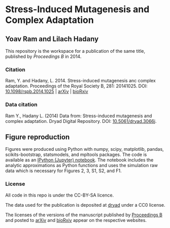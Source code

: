 # Stress-Induced Mutagenesis and Complex Adaptation
## Yoav Ram and Lilach Hadany

This repository is the workspace for a publication of the same title, published by _Proceedings B_ in 2014.

### Citation

Ram, Y. and Hadany, L. 2014. Stress-induced mutagenesis anc complex adaptation. Proceedings of the Royal Society B, 281: 20141025. DOI: [10.1098/rspb.2014.1025](http://prsb2014.yoavram.com) | [arXiv](http://arxiv.org/abs/1407.3548) | [bioRxiv](http://dx.doi.org/10.1101/007096)

### Data citation

Ram Y., Hadany L. (2014) Data from: Stress-induced mutagenesis and complex adaptation. Dryad Digital Repository. DOI: [10.5061/dryad.3066j](http://dx.doi.org/10.5061/dryad.3066j).

## Figure reproduction

Figures were produced using Python with numpy, scipy, matplotlib, pandas, scikits-bootstrap, statsmodels, and mpltools packages. The code is available as an [IPython (Jupyter) notebook](https://github.com/yoavram/ruggedsim/blob/master/manuscript/supplementry.ipynb). The notebook includes the analytic approximations as Python functions and uses the simulation raw data which is necessary for Figures 2, 3, S1, S2, and F1.

### License

All code in this repo is under the CC-BY-SA licence.

The data used for the publication is deposited at [dryad](http://dx.doi.org/10.5061/dryad.3066j) under a CC0 license.

The licenses of the versions of the manuscript published by [Proceedings B](http://prsb2014.yoavram.com) and posted to [arXiv](http://arxiv.org/abs/1407.3548) and [bioRxiv](http://dx.doi.org/10.1101/007096) appear on the respective websites.

[SIDEER2013]: http://sideer2013.yoavram.com/
